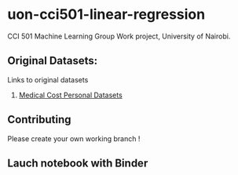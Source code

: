 # uon-cci501-linear-regression

CCI 501 Machine Learning Group Work project, University of Nairobi.

## Original Datasets: 

Links to original datasets
1. [Medical Cost Personal Datasets](https://www.kaggle.com/mirichoi0218/insurance)

## Contributing

Please create your own working branch !

## Lauch notebook with Binder
